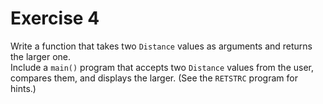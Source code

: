 # Exercise 4

Write a function that takes two `Distance` values as arguments and returns the larger one.\
Include a `main()` program that accepts two `Distance` values from the user, compares them, and displays the larger. (See the `RETSTRC` program for hints.)
